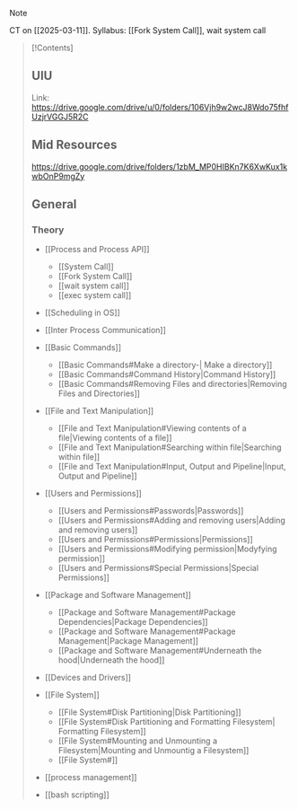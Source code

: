 >[!Note]
>CT on [[2025-03-11]]. Syllabus: [[Fork System Call]], wait system call

> [!Contents]
> ## UIU
> Link: https://drive.google.com/drive/u/0/folders/106Vjh9w2wcJ8Wdo75fhfUzjrVGGJ5R2C
> ## Mid Resources
> https://drive.google.com/drive/folders/1zbM_MP0HIBKn7K6XwKux1kwbOnP9mgZy
> ## General
> ### Theory
> - [[Process and Process API]]
> 	- [[System Call]]
> 	- [[Fork System Call]]
> 	- [[wait system call]]
> 	- [[exec system call]]
> - [[Scheduling in OS]]
> - [[Inter Process Communication]]
> 
>- [[Basic Commands]]
> 	- [[Basic Commands#Make a directory-| Make a directory]]
> 	- [[Basic Commands#Command History|Command History]]
> 	- [[Basic Commands#Removing Files and directories|Removing Files and Directories]] 
>- [[File and Text Manipulation]]
>	- [[File and Text Manipulation#Viewing contents of a file|Viewing contents of a file]]
>	- [[File and Text Manipulation#Searching within file|Searching within file]]
>	- [[File and Text Manipulation#Input, Output and Pipeline|Input, Output and Pipeline]]
>- [[Users and Permissions]]
>	- [[Users and Permissions#Passwords|Passwords]]
>	- [[Users and Permissions#Adding and removing users|Adding and removing users]]
>	- [[Users and Permissions#Permissions|Permissions]]
>	- [[Users and Permissions#Modifying permission|Modyfying permission]]
>	- [[Users and Permissions#Special Permissions|Special Permissions]]
>- [[Package and Software Management]]
>	- [[Package and Software Management#Package Dependencies|Package Dependencies]]
>	- [[Package and Software Management#Package Management|Package Management]]
>	- [[Package and Software Management#Underneath the hood|Underneath the hood]]
>- [[Devices and Drivers]]
>- [[File System]]
>	- [[File System#Disk Partitioning|Disk Partitioning]]
>	- [[File System#Disk Partitioning and Formatting Filesystem| Formatting Filesystem]]
>	- [[File System#Mounting and Unmounting a Filesystem|Mounting and Unmountig a Filesystem]]
>	- [[File System#]]
>- [[process management]]
>- [[bash scripting]]

